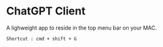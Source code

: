 # ChatGPT Client

A lighweight app to reside in the top menu bar on your MAC.
```
Shortcut : cmd + shift + G
```
